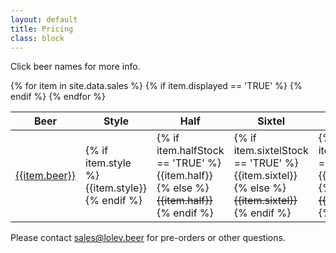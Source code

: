 ```yaml
---
layout: default
title: Pricing
class: block
---
```


Click beer names for more info.

<table>
  <thead>
    <tr>
      <th>Beer</th>
      <th>Style</th>
      <th>Half</th>
      <th>Sixtel</th>
      <th>Case</th>
    </tr>
  </thead>
  <tbody>
  {% for item in site.data.sales %}
    {% if item.displayed == 'TRUE' %}
      <tr>
        <td class="name">
          <a class="btn" href="/beer/{{item.variant}}">{{item.beer}}</a>
        </td>
        <td>
          {% if item.style %}
            {{item.style}}
          {% endif %}
        </td>
        <td data-column="Half">
          {% if item.halfStock == 'TRUE' %}
            {{item.half}}
          {% else %}<s>{{item.half}}</s>{% endif %}
        </td>
        <td data-column="Sixtel">
          {% if item.sixtelStock == 'TRUE' %}
            {{item.sixtel}}
          {% else %}<s>{{item.sixtel}}</s>{% endif %}
        </td>
        <td data-column="Case">
          {% if item.caseStock == 'TRUE' %}
            {{item.case}}
          {% else %}<s>{{item.case}}</s>{% endif %}
        </td>
      </tr>
    {% endif %}
  {% endfor %}
  </tbody>
</table>

Please contact [sales@lolev.beer](mailto:sales@lolev.beer) for pre-orders or other questions.
